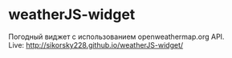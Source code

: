 # weatherJS-widget

Погодный виджет с использованием openweathermap.org API.
<br>
Live: <a>http://sikorsky228.github.io/weatherJS-widget/</a>
